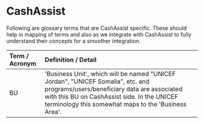 # CashAssist

Following are glossary terms that are CashAssist specific. These should help in mapping of terms and also as we integrate with CashAssist to fully understand their concepts for a smoother integration.



| Term / Acronym | Definition / Detail |
| :--- | :--- |
| BU | 'Business Unit', which will be named "UNICEF Jordan", "UNICEF Somalia", etc. and programs/users/beneficiary data are associated with this BU on CashAssist side. In the UNICEF terminology this somewhat maps to the 'Business Area'. |



